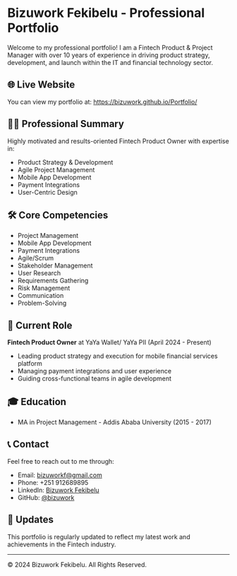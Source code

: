 # Bizuwork Fekibelu - Professional Portfolio

Welcome to my professional portfolio! I am a Fintech Product & Project Manager with over 10 years of experience in driving product strategy, development, and launch within the IT and financial technology sector.

## 🌐 Live Website
You can view my portfolio at: https://bizuwork.github.io/Portfolio/

## 👨‍💼 Professional Summary
Highly motivated and results-oriented Fintech Product Owner with expertise in:
- Product Strategy & Development
- Agile Project Management
- Mobile App Development
- Payment Integrations
- User-Centric Design

## 🛠️ Core Competencies
- Project Management
- Mobile App Development
- Payment Integrations
- Agile/Scrum
- Stakeholder Management
- User Research
- Requirements Gathering
- Risk Management
- Communication
- Problem-Solving

## 💼 Current Role
**Fintech Product Owner** at YaYa Wallet/ YaYa PII (April 2024 - Present)
- Leading product strategy and execution for mobile financial services platform
- Managing payment integrations and user experience
- Guiding cross-functional teams in agile development

## 🎓 Education
- MA in Project Management - Addis Ababa University (2015 - 2017)

## 📞 Contact
Feel free to reach out to me through:
- Email: bizuworkf@gmail.com
- Phone: +251 912689895
- LinkedIn: [Bizuwork Fekibelu](https://www.linkedin.com/in/bizuwork-fekibelu-38b44025)
- GitHub: [@bizuwork](https://github.com/bizuwork)

## 🔄 Updates
This portfolio is regularly updated to reflect my latest work and achievements in the Fintech industry.

---
© 2024 Bizuwork Fekibelu. All Rights Reserved. 